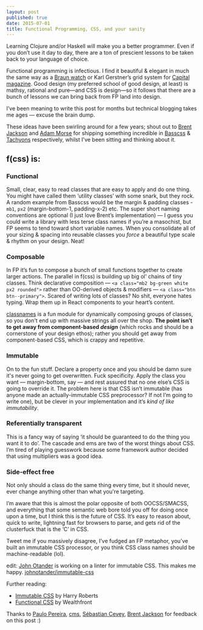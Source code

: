 ```yaml
---
layout: post
published: true
date: 2015-07-01
title: Functional Programming, CSS, and your sanity
---
```


Learning Clojure and/or Haskell will make you a better programmer. Even if you
don’t use it day to day, there are a ton of prescient lessons to be taken back
to your language of choice.

Functional programming is infectious. I find it beautiful & elegant in much the
same way as a [Braun watch](http://dieterrams.tumblr.com/) or Karl Gerstner’s
grid system for [Capital
magazine](https://www.flickr.com/photos/watz/2382027037/sizes/l/). Good design
(my preferred school of good design, at least) is mathsy, rational and pure—and
CSS is design—so it follows that there are a bunch of lessons we can bring back
from FP land into design.

I’ve been meaning to write this post for months but technical blogging takes me
ages — excuse the brain dump.

These ideas have been swirling around for a few years; shout out to [Brent
Jackson](https://twitter.com/jxnblk) and [Adam
Morse](https://twitter.com/mrmrs_) for shipping something incredible in
[Basscss](http://www.basscss.com/) & [Tachyons](http://tachyons.io/)
respectively, whilst I've been sitting and thinking about it.

## f(css) is:

### Functional
Small, clear, easy to read classes that are easy to apply and do
one thing. You might have called them ‘utility classes’ with some snark, but
they rock. A random example from Basscss would be the margin & padding classes -
`mb1`, `px2` (margin-bottom-1, padding-x-2) etc. The super short naming
conventions are optional (I just love Brent’s implementation) — I guess you
could write a library with less terse class names if you’re a masochist, but FP
seems to tend toward short variable names. When you consolidate all of your
sizing & spacing into reusable classes you *force* a beautiful type scale &
rhythm on your design. Neat!

### Composable
In FP it’s fun to compose a bunch of small functions together to create larger
actions. The parallel in f(css) is building up big ol' chains of tiny classes.
Think declarative composition — `<a class="mb2 bg-green white px2 rounded">`
rather than OO-derived objects & modifiers — `<a class="btn btn--primary">`.
Scared of writing lots of classes?  No shit, everyone hates typing. Wrap them up
in React components to your heart’s content.

[classnames](https://github.com/JedWatson/classnames) is a fun module for
dynamically composing groups of classes, so you don't end up with massive
strings all over the shop. **The point isn’t to get away from component-based
_design_** (which rocks and should be a cornerstone of your design ethos);
rather you should get away from component-based CSS, which is crappy and
repetitive.

### Immutable
On to the fun stuff. Declare a property once and you should be damn sure it's
never going to get overwritten. Fuck specificity. Apply the class you want —
margin-bottom, say — and rest assured that no one else’s CSS is going to
override it. The problem here is that CSS isn’t immutable (has anyone made an
actually-immutable CSS preprocessor? If not I’m going to write one), but be
clever in your implementation and it’s _kind of like immutability_.

### Referentially transparent
This is a fancy way of saying ‘it should be guaranteed to do the thing you want
it to do’. The cascade and ems are two of the worst things about CSS. I’m tired
of playing guesswork because some framework author decided that using
multipliers was a good idea.

### Side-effect free
Not only should a class do the same thing every time, but it should never, ever
change anything other than what you're targeting.

I’m aware that this is almost the polar opposite of both OOCSS/SMACSS, and
everything that some semantic web bore told you off for doing once upon a time,
but I think this is the future of CSS. It’s easy to reason about, quick to
write, lightning fast for browsers to parse, and gets rid of the clusterfuck
that is the ‘C’ in CSS.

Tweet me if you massively disagree, I’ve fudged an FP metaphor, you’ve built an
immutable CSS processor, or you think CSS class names should be machine-readable
(lol).

edit: [John Otander](https://twitter.com/4lpine) is working on a linter for
immutable CSS. This makes me happy.
[johnotander/immutable-css](https://github.com/johnotander/immutable-css)

Further reading:
- [Immutable CSS](http://csswizardry.com/2015/03/immutable-css/) by Harry
  Roberts
- [Functional CSS](http://eng.wealthfront.com/2013/08/functional-css-fcss.html)
  by Wealthfront

Thanks to [Paulo Pereira](https://twitter.com/paulozoom),
[cms](https://twitter.com/colinstrickland), [Sébastian
Cevey](https://twitter.com/theefer), [Brent Jackson](https://twitter.com/jxnblk)
for feedback on this post :)

